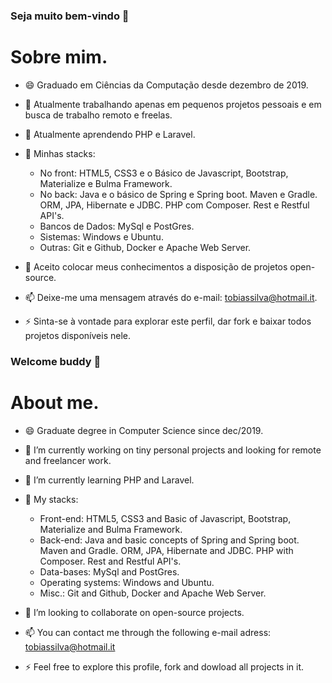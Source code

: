 ### Seja muito bem-vindo 👋

<!--
**tobiassilva20/tobiassilva20** is a ✨ _special_ ✨ repository because its `README.md` (this file) appears on your GitHub profile.
-->
# Sobre mim.
- 😄 Graduado em Ciências da Computação desde dezembro de 2019.
- 🔭 Atualmente trabalhando apenas em pequenos projetos pessoais e em busca de trabalho remoto e freelas.
- 🌱 Atualmente aprendendo PHP e Laravel.
- 🔭 Minhas stacks:
     - No front: HTML5, CSS3 e o Básico de Javascript, Bootstrap, Materialize e Bulma Framework.
     - No back: Java e o básico de Spring e Spring boot. Maven e Gradle. ORM, JPA, Hibernate e JDBC. PHP com Composer. Rest e Restful API's.
     - Bancos de Dados: MySql e PostGres.
     - Sistemas: Windows e Ubuntu.
     - Outras: Git e Github, Docker e Apache Web Server.

- 👯 Aceito colocar meus conhecimentos a disposição de projetos open-source.
- 📫 Deixe-me uma mensagem através do e-mail: tobiassilva@hotmail.it.
- ⚡  Sinta-se à vontade para explorar este perfil, dar fork e baixar todos projetos disponíveis nele.


### Welcome buddy 👋


# About me.
- 😄 Graduate degree in Computer Science since dec/2019.
- 🔭 I’m currently working on tiny personal projects and looking for remote and freelancer work.
- 🌱 I’m currently learning PHP and Laravel.
- 🔭 My stacks:
     - Front-end: HTML5, CSS3 and Basic of Javascript, Bootstrap, Materialize and Bulma Framework.
     - Back-end: Java and basic concepts of Spring and Spring boot. Maven and Gradle. ORM, JPA, Hibernate and JDBC. PHP with Composer. Rest and Restful API's.
     - Data-bases: MySql and PostGres.
     - Operating systems: Windows and Ubuntu.
     - Misc.: Git and Github, Docker and Apache Web Server.
       
- 👯 I’m looking to collaborate on open-source projects.
- 📫 You can contact me through the following e-mail adress: tobiassilva@hotmail.it
- ⚡ Feel free to explore this profile, fork and dowload all projects in it.
